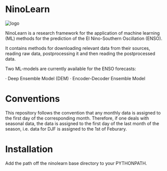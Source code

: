 # NinoLearn

![logo](https://github.com/pjpetersik/ninolearn/logo/logo.png)

NinoLearn is a research framework for the application of machine learning (ML)
methods for the prediction of the El Nino-Southern Oscillation (ENSO).

It contains methods for downloading relevant data from their sources, reading
raw data, postprocessing it and then reading the postprocessed data.

Two ML-models are currently available for the ENSO forecasts:

· Deep Ensemble Model (DEM)
· Encoder-Decoder Ensemble Model

# Conventions
This repository follows the convention that any monthly data is assigned to the
first day of the corresponding month. Therefore, if one deals with seasonal data,
the data is assigned to the first day of the last month of the season, i.e.
data for DJF is assigned to the 1st of Feburary.

# Installation
Add the path off the ninolearn base directory to your PYTHONPATH.